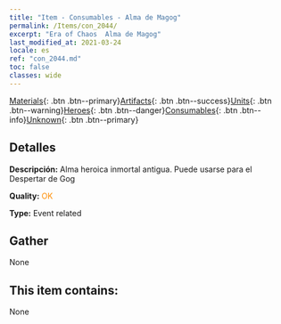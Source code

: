 ```yaml
---
title: "Item - Consumables - Alma de Magog"
permalink: /Items/con_2044/
excerpt: "Era of Chaos  Alma de Magog"
last_modified_at: 2021-03-24
locale: es
ref: "con_2044.md"
toc: false
classes: wide
---
```

 [Materials](/es/Items/){: .btn .btn--primary}[Artifacts](/es/Items/Artifacts/){: .btn .btn--success}[Units](/es/Items/Units/){: .btn .btn--warning}[Heroes](/es/Items/Heroes/){: .btn .btn--danger}[Consumables](/es/Items/Consumables/){: .btn .btn--info}[Unknown](/es/Items/Unknown/){: .btn .btn--primary}

## Detalles
 **Descripción:** Alma heroica inmortal antigua. Puede usarse para el Despertar de Gog

 **Quality:** <span style="color: #FF8C00">OK</span>

 **Type:** Event related

## Gather

  None

## This item contains:

  None


